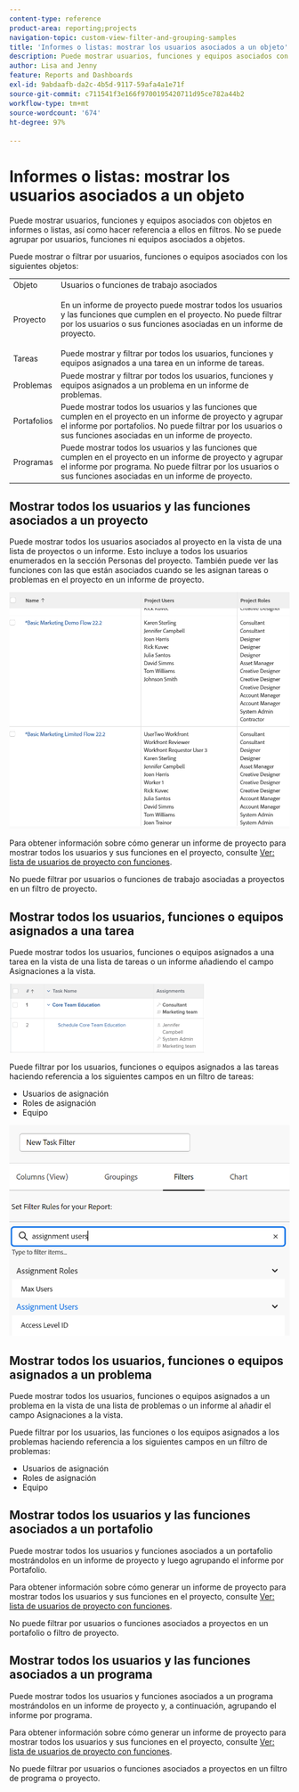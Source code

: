 ```yaml
---
content-type: reference
product-area: reporting;projects
navigation-topic: custom-view-filter-and-grouping-samples
title: 'Informes o listas: mostrar los usuarios asociados a un objeto'
description: Puede mostrar usuarios, funciones y equipos asociados con objetos en informes o listas, así como hacer referencia a ellos en filtros. No se puede agrupar por usuarios, funciones ni equipos asociados a objetos.
author: Lisa and Jenny
feature: Reports and Dashboards
exl-id: 9abdaafb-da2c-4b5d-9117-59afa4a1e71f
source-git-commit: c711541f3e166f9700195420711d95ce782a44b2
workflow-type: tm+mt
source-wordcount: '674'
ht-degree: 97%

---
```


# Informes o listas: mostrar los usuarios asociados a un objeto

Puede mostrar usuarios, funciones y equipos asociados con objetos en informes o listas, así como hacer referencia a ellos en filtros. No se puede agrupar por usuarios, funciones ni equipos asociados a objetos.

Puede mostrar o filtrar por usuarios, funciones o equipos asociados con los siguientes objetos:

<table style="table-layout:auto"> 
 <col> 
 <col> 
 <tbody> 
  <tr> 
   <td role="rowheader">Objeto</td> 
   <td>Usuarios o funciones de trabajo asociados</td> 
  </tr> 
  <tr> 
   <td role="rowheader">Proyecto</td> 
   <td> <p>En un informe de proyecto puede mostrar todos los usuarios y las funciones que cumplen en el proyecto. No puede filtrar por los usuarios o sus funciones asociadas en un informe de proyecto. </p> </td> 
  </tr> 
  <tr> 
   <td role="rowheader">Tareas</td> 
   <td>Puede mostrar y filtrar por todos los usuarios, funciones y equipos asignados a una tarea en un informe de tareas.</td> 
  </tr> 
  <tr> 
   <td role="rowheader">Problemas</td> 
   <td>Puede mostrar y filtrar por todos los usuarios, funciones y equipos asignados a un problema en un informe de problemas.</td> 
  </tr> 
  <tr> 
   <td role="rowheader">Portafolios</td> 
   <td>Puede mostrar todos los usuarios y las funciones que cumplen en el proyecto en un informe de proyecto y agrupar el informe por portafolios. No puede filtrar por los usuarios o sus funciones asociadas en un informe de proyecto.</td> 
  </tr> 
  <tr> 
   <td role="rowheader">Programas</td> 
   <td>Puede mostrar todos los usuarios y las funciones que cumplen en el proyecto en un informe de proyecto y agrupar el informe por programa. No puede filtrar por los usuarios o sus funciones asociadas en un informe de proyecto.</td> 
  </tr> 
 </tbody> 
</table>

## Mostrar todos los usuarios y las funciones asociados a un proyecto

Puede mostrar todos los usuarios asociados al proyecto en la vista de una lista de proyectos o un informe. Esto incluye a todos los usuarios enumerados en la sección Personas del proyecto. También puede ver las funciones con las que están asociados cuando se les asignan tareas o problemas en el proyecto en un informe de proyecto.

![Proyecto con información de usuario y rol](assets/project-with-user-and-role-information-report-350x100.png)

Para obtener información sobre cómo generar un informe de proyecto para mostrar todos los usuarios y sus funciones en el proyecto, consulte [Ver: lista de usuarios de proyecto con funciones](../../../reports-and-dashboards/reports/custom-view-filter-grouping-samples/view-project-user-list.md).

No puede filtrar por usuarios o funciones de trabajo asociadas a proyectos en un filtro de proyecto.

## Mostrar todos los usuarios, funciones o equipos asignados a una tarea

Puede mostrar todos los usuarios, funciones o equipos asignados a una tarea en la vista de una lista de tareas o un informe añadiendo el campo Asignaciones a la vista.

![Campo de asignación](assets/assignments-field-task-view-350x124.png)

Puede filtrar por los usuarios, funciones o equipos asignados a las tareas haciendo referencia a los siguientes campos en un filtro de tareas:

* Usuarios de asignación
* Roles de asignación
* Equipo

![Usuarios y funciones de asignación en el filtro de tareas](assets/assignment-users-roles-task-filter-350x334.png)

## Mostrar todos los usuarios, funciones o equipos asignados a un problema

Puede mostrar todos los usuarios, funciones o equipos asignados a un problema en la vista de una lista de problemas o un informe al añadir el campo Asignaciones a la vista.

Puede filtrar por los usuarios, las funciones o los equipos asignados a los problemas haciendo referencia a los siguientes campos en un filtro de problemas:

* Usuarios de asignación
* Roles de asignación
* Equipo

## Mostrar todos los usuarios y las funciones asociados a un portafolio

Puede mostrar todos los usuarios y funciones asociados a un portafolio mostrándolos en un informe de proyecto y luego agrupando el informe por Portafolio.

Para obtener información sobre cómo generar un informe de proyecto para mostrar todos los usuarios y sus funciones en el proyecto, consulte [Ver: lista de usuarios de proyecto con funciones](../../../reports-and-dashboards/reports/custom-view-filter-grouping-samples/view-project-user-list.md).

No puede filtrar por usuarios o funciones asociados a proyectos en un portafolio o filtro de proyecto.

## Mostrar todos los usuarios y las funciones asociados a un programa

Puede mostrar todos los usuarios y funciones asociados a un programa mostrándolos en un informe de proyecto y, a continuación, agrupando el informe por programa.

Para obtener información sobre cómo generar un informe de proyecto para mostrar todos los usuarios y sus funciones en el proyecto, consulte [Ver: lista de usuarios de proyecto con funciones](../../../reports-and-dashboards/reports/custom-view-filter-grouping-samples/view-project-user-list.md).

No puede filtrar por usuarios o funciones asociados a proyectos en un filtro de programa o proyecto.
